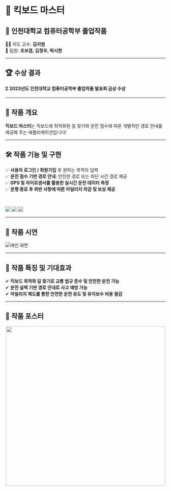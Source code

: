 # 🚀 킥보드 마스터
## 🏫 인천대학교 컴퓨터공학부 졸업작품
👨‍🏫 지도 교수: **김지범**  
👥 팀원: **조보겸, 김정우, 박시현**  

---

## 🏆 수상 결과
🎖 **2023년도 인천대학교 컴퓨터공학부 졸업작품 발표회 금상 수상**

---

## 📝 작품 개요
**킥보드 마스터**는 킥보드에 최적화된 길 찾기와 운전 점수에 따른 개별적인 경로 안내를 제공해 주는 애플리케이션입니다!

---

## 🛠 작품 기능 및 구현
✅ **사용자 로그인 / 회원가입** 후 원하는 목적지 입력  
✅ **운전 점수 기반 경로 안내**: 안전한 경로 또는 최단 시간 경로 제공  
✅ **GPS 및 자이로센서를 활용한 실시간 운전 데이터 측정**  
✅ **운행 종료 후 위반 사항에 따른 마일리지 차감 및 보상 제공**  

<br>
<p align="left">
  <img src="https://img.shields.io/badge/React Native-61DAFB?style=for-the-badge&logo=react&logoColor=white" />
  <img src="https://img.shields.io/badge/Spring Boot-6DB33F?style=for-the-badge&logo=springboot&logoColor=white" />
  <img src="https://img.shields.io/badge/MySQL-4479A1?style=for-the-badge&logo=mysql&logoColor=white" />
</p>

---

## 📸 작품 시연
![메인 화면](https://github.com/user-attachments/assets/891d0ad8-680f-4167-af98-01dee6f12bae)

---

## 🌟 작품 특징 및 기대효과
✔ **킥보드 최적화 길 찾기로 교통 법규 준수 및 안전한 운전 가능**  
✔ **운전 실력 기반 경로 안내로 사고 예방 가능**  
✔ **마일리지 제도를 통한 안전한 운전 유도 및 유지보수 비용 절감** 

---

## 📌 작품 포스터
<div align="center">
  <img src="https://github.com/user-attachments/assets/a6cd1214-32c5-4fef-a8b7-b021a4ae43ee" width="500">
</div>


